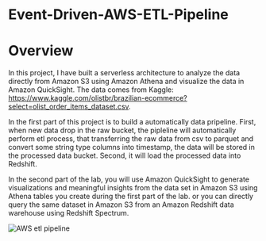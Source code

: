 # Event-Driven-AWS-ETL-Pipeline

# Overview

In this project, I have built a serverless architecture to analyze the data directly from Amazon S3 using Amazon Athena and visualize the data in Amazon QuickSight. The data comes from Kaggle: https://www.kaggle.com/olistbr/brazilian-ecommerce?select=olist_order_items_dataset.csv. 

In the first part of this project is to build a automatically data pripeline. First, when new data drop in the raw bucket, the pipleline will automatically perform etl process, that transferring the raw data from csv to parquet and convert some string type columns into timestamp, the data will be stored in the processed data bucket. Second, it will load the processed data into Redshift.  

In the second part of the lab, you will use Amazon QuickSight to generate visualizations and meaningful insights from the data set in Amazon S3 using Athena tables you create during the first part of the lab. or you can directly query the same dataset in Amazon S3 from an Amazon Redshift data warehouse using Redshift Spectrum.

![AWS etl pipeline](https://drive.google.com/file/d/1h0bYiGiAzpiBdwaPYr1gWsZqcpe7jkRf/view?usp=sharing)
